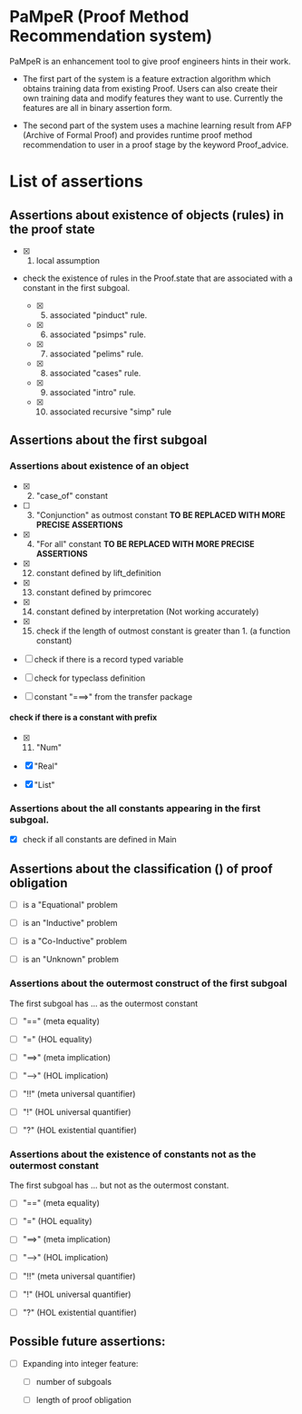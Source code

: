 # PaMpeR (Proof Method Recommendation system)

PaMpeR is an enhancement tool to give proof engineers hints in their work.

- The first part of the system is a feature extraction algorithm which obtains training data from existing Proof.
Users can also create their own training data and modify features they want to use.
Currently the features are all in binary assertion form.

- The second part of the system uses a machine learning result from AFP (Archive of Formal Proof) 
and provides runtime proof method recommendation to user in a proof stage by the keyword Proof_advice.

# List of assertions

## Assertions about existence of objects (rules) in the proof state

- [x] 1. local assumption

- check the existence of rules in the Proof.state that are associated with a constant in the first subgoal.

   - [x] 5. associated "pinduct" rule.

   - [x] 6. associated "psimps" rule.

   - [x] 7. associated "pelims" rule.

   - [x] 8. associated "cases" rule.

   - [x] 9. associated "intro" rule.

   - [x] 10. associated recursive "simp" rule

## Assertions about the first subgoal

### Assertions about existence of an object

- [x] 2. "case_of" constant

- [ ] 3. "Conjunction" as outmost constant **TO BE REPLACED WITH MORE PRECISE ASSERTIONS**

- [x] 4. "For all" constant **TO BE REPLACED WITH MORE PRECISE ASSERTIONS**

- [x] 12. constant defined by lift_definition

- [x] 13. constant defined by primcorec

- [x] 14. constant defined by interpretation (Not working accurately)

- [x] 15. check if the length of outmost constant is greater than 1. (a function constant)

- [ ] check if there is a record typed variable

- [ ] check for typeclass definition

- [ ] constant "===>" from the transfer package

#### check if there is a constant with prefix

- [x] 11. "Num"

- [x] "Real"

- [x] "List"

### Assertions about the all constants appearing in the first subgoal.

- [x] check if all constants are defined in Main

## Assertions about the classification () of proof obligation

- [ ] is a "Equational" problem

- [ ] is an "Inductive" problem

- [ ] is a "Co-Inductive" problem

- [ ] is an "Unknown" problem

### Assertions about the outermost construct of the first subgoal

The first subgoal has ... as the outermost constant

- [ ] "==" (meta equality)

- [ ] "=" (HOL equality)

- [ ] "==>" (meta implication)

- [ ] "-->" (HOL implication)

- [ ] "!!" (meta universal quantifier)

- [ ] "!" (HOL universal quantifier)

- [ ] "?" (HOL existential quantifier)

### Assertions about the existence of constants not as the outermost constant

The first subgoal has ... but not as the outermost constant.

- [ ] "==" (meta equality)

- [ ] "=" (HOL equality)

- [ ] "==>" (meta implication)

- [ ] "-->" (HOL implication)

- [ ] "!!" (meta universal quantifier)

- [ ] "!" (HOL universal quantifier)

- [ ] "?" (HOL existential quantifier)

## Possible future assertions:

- [ ] Expanding into integer feature:

   - [ ] number of subgoals

   - [ ] length of proof obligation

